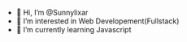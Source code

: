 - 👋 Hi, I’m @Sunnylixar
- 👀 I’m interested in Web Developement(Fullstack)
- 🌱 I’m currently learning Javascript
